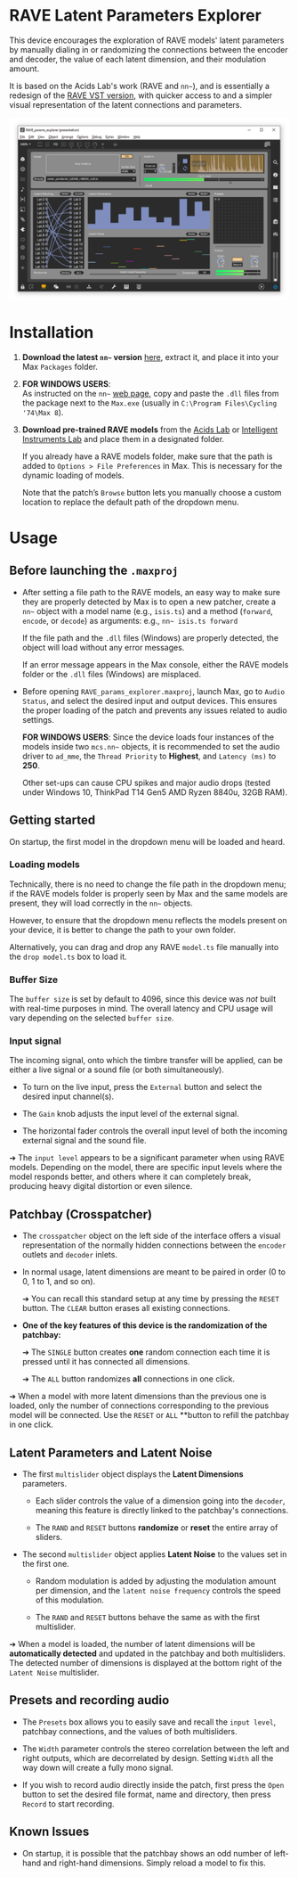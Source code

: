 # RAVE Latent Parameters Explorer

This device encourages the exploration of RAVE models' latent parameters by manually dialing in or randomizing the connections between the encoder and decoder, the value of each latent dimension, and their modulation amount.  

It is based on the Acids Lab's work (RAVE and `nn~`), and is essentially a redesign of the [RAVE VST version](https://forum.ircam.fr/projects/detail/rave-vst/), with quicker access to and a simpler visual representation of the latent connections and parameters.

![latent-params](assets/rave-params-exp.png)

# Installation

1. **Download the latest `nn~` version** [here](https://github.com/domkirke/nn_tilde/releases/), extract it, and place it into your Max `Packages` folder.

2. **FOR WINDOWS USERS**:  
   As instructed on the `nn~` [web page](https://forum.ircam.fr/projects/detail/nn/), copy and paste the `.dll` files from the package next to the `Max.exe` (usually in `C:\Program Files\Cycling '74\Max 8`).

3. **Download pre-trained RAVE models** from the [Acids Lab](https://acids-ircam.github.io/rave_models_download) or [Intelligent Instruments Lab](https://huggingface.co/Intelligent-Instruments-Lab/rave-models) and place them in a designated folder.

   If you already have a RAVE models folder, make sure that the path is added to `Options > File Preferences` in Max. This is necessary for the dynamic loading of models.  

   Note that the patch’s `Browse` button lets you manually choose a custom location to replace the default path of the dropdown menu.

# Usage

## Before launching the `.maxproj`

- After setting a file path to the RAVE models, an easy way to make sure they are properly detected by Max is to open a new patcher, create a `nn~` object with a model name (e.g., `isis.ts`) and a method (`forward`, `encode`, or `decode`) as arguments: e.g., `nn~ isis.ts forward`

  If the file path and the `.dll` files (Windows) are properly detected, the object will load without any error messages.  

  If an error message appears in the Max console, either the RAVE models folder or the `.dll` files (Windows) are misplaced.

- Before opening `RAVE_params_explorer.maxproj`, launch Max, go to `Audio Status`, and select the desired input and output devices. This ensures the proper loading of the patch and prevents any issues related to audio settings.  

  **FOR WINDOWS USERS**:
  Since the device loads four instances of the models inside two `mcs.nn~` objects, it is recommended to set the audio driver to `ad_mme`, the `Thread Priority` to **Highest**, and `Latency (ms)` to **250**.  

  Other set-ups can cause CPU spikes and major audio drops (tested under Windows 10, ThinkPad T14 Gen5 AMD Ryzen 8840u, 32GB RAM).


## Getting started

On startup, the first model in the dropdown menu will be loaded and heard.

### Loading models 

  Technically, there is no need to change the file path in the dropdown menu; if the RAVE models folder is properly seen by Max and the same models are present, they will load correctly in the `nn~` objects.  

  However, to ensure that the dropdown menu reflects the models present on your device, it is better to change the path to your own folder.

  Alternatively, you can drag and drop any RAVE `model.ts` file manually into the `drop model.ts` box to load it.

### Buffer Size

   The `buffer size` is set by default to 4096, since this device was *not* built with real-time purposes in mind. The overall latency and CPU usage will vary depending on the selected `buffer size`.

### Input signal

   The incoming signal, onto which the timbre transfer will be applied, can be either a live signal or a sound file (or both simultaneously).  

   - To turn on the live input, press the `External` button and select the desired input channel(s).
    
   - The `Gain` knob adjusts the input level of the external signal.
    
   - The horizontal fader controls the overall input level of both the incoming external signal and the sound file.
 
➔ The `input level` appears to be a significant parameter when using RAVE models. Depending on the model, there are specific input levels where the model responds better, and others where it can completely break, producing heavy digital distortion or even silence.

## Patchbay (Crosspatcher)

- The `crosspatcher` object on the left side of the interface offers a visual representation of the normally hidden connections between the `encoder` outlets and `decoder` inlets.

- In normal usage, latent dimensions are meant to be paired in order (0 to 0, 1 to 1, and so on).
  
  ➔ You can recall this standard setup at any time by pressing the `RESET` button. The `CLEAR` button erases all existing connections.

- **One of the key features of this device is the randomization of the patchbay:**
  
  ➔ The `SINGLE` button creates **one** random connection each time it is pressed until it has connected all dimensions.
 
  ➔ The `ALL` button randomizes **all** connections in one click.
  
➔ When a model with more latent dimensions than the previous one is loaded, only the number of connections corresponding to the previous model will be connected. Use the `RESET` or `ALL` **button to refill the patchbay in one click.

## Latent Parameters and Latent Noise

- The first `multislider` object displays the **Latent Dimensions** parameters.  

  - Each slider controls the value of a dimension going into the `decoder`, meaning this feature is directly linked to the patchbay's connections.  
  
  - The `RAND` and `RESET` buttons **randomize** or **reset** the entire array of sliders.

- The second `multislider` object applies **Latent Noise** to the values set in the first one.  

  - Random modulation is added by adjusting the modulation amount per dimension, and the `latent noise frequency` controls the speed of this modulation.  
  
  - The `RAND` and `RESET` buttons behave the same as with the first multislider.
  
➔ When a model is loaded, the number of latent dimensions will be **automatically detected** and updated in the patchbay and both multisliders. The detected number of dimensions is displayed at the bottom right of the `Latent Noise` multislider.

## Presets and recording audio

- The `Presets` box allows you to easily save and recall the `input level`, patchbay connections, and the values of both multisliders.

- The `Width` parameter controls the stereo correlation between the left and right outputs, which are decorrelated by design. Setting `Width` all the way down will create a fully mono signal.

- If you wish to record audio directly inside the patch, first press the `Open` button to set the desired file format, name and directory, then press `Record` to start recording.

## Known Issues

- On startup, it is possible that the patchbay shows an odd number of left-hand and right-hand dimensions. Simply reload a model to fix this.
